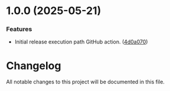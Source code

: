 # 1.0.0 (2025-05-21)


### Features

* Initial release execution path GitHub action. ([4d0a070](https://github.com/subhamay-bhattacharyya-gha/exec-path-action/commit/4d0a0707e53fb20862917645cc1207e65e460aa6))

# Changelog

All notable changes to this project will be documented in this file.
